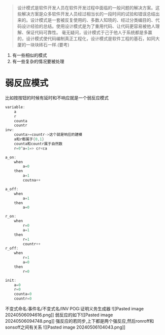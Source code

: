 > 设计模式是软件开发人员在软件开发过程中面临的一般问题的解决方案。这些解决方案是众多软件开发人员经过相当长的一段时间的试验和错误总结出来的。设计模式是一套被反复使用的、多数人知晓的、经过分类编目的、代码设计经验的总结。使用设计模式是为了重用代码、让代码更容易被他人理解、保证代码可靠性。 毫无疑问，设计模式于己于他人于系统都是多赢的，设计模式使代码编制真正工程化，设计模式是软件工程的基石，如同大厦的一块块砖石一样.(要考)

1. 有一些相似的模式
2. 有一些复杂的情况要被处理

# 弱反应模式
比如按按钮的时候有延时和不响应就是一个弱反应模式
```c
variable:
	a
	r
	counta
	countr
inv:
	counta>=countr->这个就是响应的建模
	a和r都属于{0,1}
	counta和countr属于自然数
	r=0^a=1=> cr<ca

a_on:
	when
		a=0
	then
		a=1
		coutna++

a_off:
	when
		a=1
	then
		a=0

r_on:
	when
		r=0
		a=1
	then
		r=1
		countr++
r_off:
	when
		r=1
		a=0
	then
		r=0

init:
	a=0
	r=0
	counta=0
	countr=0
```
不变式命名:事件名/不变式名/INV
POG:证明义务生成器
![[Pasted image 20240506094616.png]]
弱反应的如下![[Pasted image 20240506094748.png]]
强反应的若同步,上下都是两个强反应,然后ronroff和sonsoff之间有关系
![[Pasted image 20240506104043.png]]
